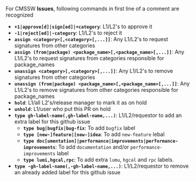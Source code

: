 For CMSSW **Issues**, following commands in first line of a comment are recognized
- **```+1|approve[d]|sign[ed]|+category```**: L1/L2's to approve it
- **```-1|reject[ed]|-category```**: L1/L2's to reject it
- **```assign <category>[,<category>[,...]]```**: Any L1/L2's to request signatures from other categories
- **```assign (from|package) <package_name>[,<package_name>[,...]]```**: Any L1/L2's to request signatures from categories responsible for package_names
- **```unassign <category>[,<category>[,...]]```**: Any L1/L2's to remove signatures from other categories
- **```unassign (from|package) <package_name>[,<package_name>[,...]]```**: Any L1/L2's to remove signatures from other categories responsible for package_names
- **```hold```**: L1/all L2's/release manager to mark it as on hold
- **```unhold```**: L1/user who put this PR on hold
- **```type gh-label-name(,gh-label-name,...)```**: L1/L2/requestor to add an extra label for this github issue
  - **```type bug|bugfix|bug-fix```**: To add `bugfix` label
  - **```type [new-]feature|[new-]idea```**: To add `new-feature` lebal
  - **```type doc[umentation]|performance|improvements|performance-improvements```**: To add `documentation` and/or `performance-improvements` label
  - **```type lumi,hgcal,rpc```**: To add extra `lumu`, `hgcal` and `rpc` labels.
- **```type -gh-label-name(,-gh-label-name,...)```**: L1/L2/requestor to remove an already added label for this github issue

